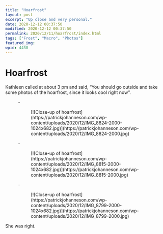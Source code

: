 ```yaml
---
title: "Hoarfrost"
layout: post
excerpt: "Up close and very personal."
date: 2020-12-12 00:37:50
modified: 2020-12-12 00:37:50
permalink: 2020/12/11/hoarfrost/index.html
tags: ["Frost", "Macro", "Photos"]
featured_img: 
wpid: 4438
---
```


# Hoarfrost

Kathleen called at about 3 pm and said, “You should go outside and take some photos of the hoarfrost, since it looks cool right now”.

<figure class="is-layout-flex wp-block-gallery-106 wp-block-gallery columns-3 is-cropped">- <figure>[![Close-up of hoarfrost](https://patrickjohanneson.com/wp-content/uploads/2020/12/IMG_8824-2000-1024x682.jpg)](https://patrickjohanneson.com/wp-content/uploads/2020/12/IMG_8824-2000.jpg)</figure>
- <figure>[![Close-up of hoarfrost](https://patrickjohanneson.com/wp-content/uploads/2020/12/IMG_8815-2000-1024x682.jpg)](https://patrickjohanneson.com/wp-content/uploads/2020/12/IMG_8815-2000.jpg)</figure>
- <figure>[![Close-up of hoarfrost](https://patrickjohanneson.com/wp-content/uploads/2020/12/IMG_8799-2000-1024x682.jpg)](https://patrickjohanneson.com/wp-content/uploads/2020/12/IMG_8799-2000.jpg)</figure>

</figure>She was right.